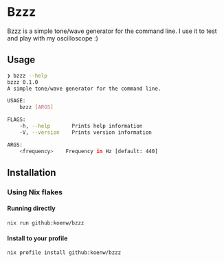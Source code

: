 # Bzzz

Bzzz is a simple tone/wave generator for the command line. I use it to test and
play with my oscilloscope :)


## Usage

```sh
❯ bzzz --help
bzzz 0.1.0
A simple tone/wave generator for the command line.

USAGE:
    bzzz [ARGS]

FLAGS:
    -h, --help       Prints help information
    -V, --version    Prints version information

ARGS:
    <frequency>    Frequency in Hz [default: 440]
```


## Installation

### Using Nix flakes

#### Running directly

`nix run github:koenw/bzzz`


#### Install to your profile

`nix profile install github:koenw/bzzz`
